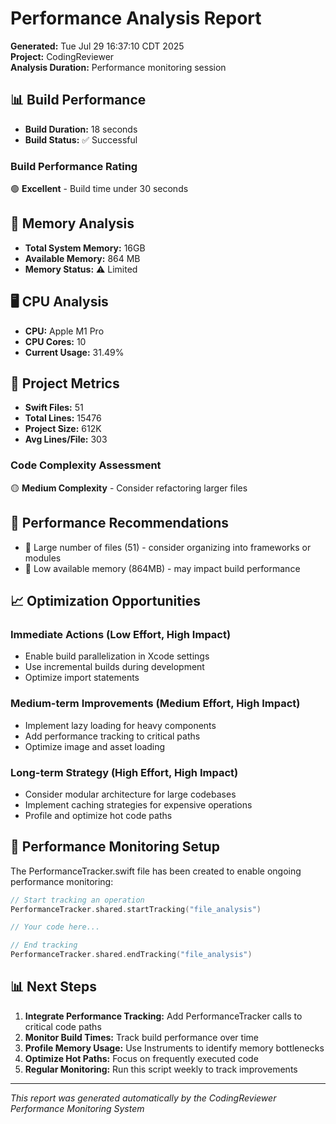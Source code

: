 # Performance Analysis Report

**Generated:** Tue Jul 29 16:37:10 CDT 2025  
**Project:** CodingReviewer  
**Analysis Duration:** Performance monitoring session

## 📊 Build Performance

- **Build Duration:** 18 seconds
- **Build Status:** ✅ Successful

### Build Performance Rating
🟢 **Excellent** - Build time under 30 seconds

## 💾 Memory Analysis

- **Total System Memory:** 16GB
- **Available Memory:** 864 MB
- **Memory Status:** ⚠️ Limited

## 🖥️ CPU Analysis

- **CPU:** Apple M1 Pro
- **CPU Cores:** 10
- **Current Usage:** 31.49%

## 📁 Project Metrics

- **Swift Files:** 51
- **Total Lines:** 15476
- **Project Size:** 612K
- **Avg Lines/File:** 303

### Code Complexity Assessment
🟡 **Medium Complexity** - Consider refactoring larger files

## 🎯 Performance Recommendations

- 📁 Large number of files (51) - consider organizing into frameworks or modules
- 💾 Low available memory (864MB) - may impact build performance

## 📈 Optimization Opportunities

### Immediate Actions (Low Effort, High Impact)
- Enable build parallelization in Xcode settings
- Use incremental builds during development
- Optimize import statements

### Medium-term Improvements (Medium Effort, High Impact)
- Implement lazy loading for heavy components
- Add performance tracking to critical paths
- Optimize image and asset loading

### Long-term Strategy (High Effort, High Impact)
- Consider modular architecture for large codebases
- Implement caching strategies for expensive operations
- Profile and optimize hot code paths

## 🔧 Performance Monitoring Setup

The PerformanceTracker.swift file has been created to enable ongoing performance monitoring:

```swift
// Start tracking an operation
PerformanceTracker.shared.startTracking("file_analysis")

// Your code here...

// End tracking
PerformanceTracker.shared.endTracking("file_analysis")
```

## 📊 Next Steps

1. **Integrate Performance Tracking:** Add PerformanceTracker calls to critical code paths
2. **Monitor Build Times:** Track build performance over time
3. **Profile Memory Usage:** Use Instruments to identify memory bottlenecks
4. **Optimize Hot Paths:** Focus on frequently executed code
5. **Regular Monitoring:** Run this script weekly to track improvements

---

*This report was generated automatically by the CodingReviewer Performance Monitoring System*
